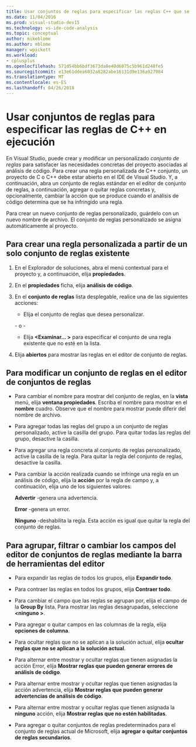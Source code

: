 ```yaml
---
title: Usar conjuntos de reglas para especificar las reglas C++ que se van a ejecutar
ms.date: 11/04/2016
ms.prod: visual-studio-dev15
ms.technology: vs-ide-code-analysis
ms.topic: conceptual
author: mikeblome
ms.author: mblome
manager: wpickett
ms.workload:
- cplusplus
ms.openlocfilehash: 571d54bb6bdf3673da8e40d6075c5b961d248fe5
ms.sourcegitcommit: e13e61ddea6032a8282abe16131d9e136a927984
ms.translationtype: MT
ms.contentlocale: es-ES
ms.lasthandoff: 04/26/2018
---
```

# <a name="use-rule-sets-to-specify-the-c-rules-to-run"></a>Usar conjuntos de reglas para especificar las reglas de C++ en ejecución

En Visual Studio, puede crear y modificar un personalizado *conjunto de reglas* para satisfacer las necesidades concretas del proyecto asociadas al análisis de código. Para crear una regla personalizada de C++ conjunto, un proyecto de C o C++ debe estar abierto en el IDE de Visual Studio. Y, a continuación, abra un conjunto de reglas estándar en el editor de conjunto de reglas, a continuación, agregar o quitar reglas concretas y, opcionalmente, cambiar la acción que se produce cuando el análisis de código determina que se ha infringido una regla.

Para crear un nuevo conjunto de reglas personalizado, guárdelo con un nuevo nombre de archivo. El conjunto de reglas personalizado se asigna automáticamente al proyecto.

## <a name="to-create-a-custom-rule-from-a-single-existing-rule-set"></a>Para crear una regla personalizada a partir de un solo conjunto de reglas existente

1. En el Explorador de soluciones, abra el menú contextual para el proyecto y, a continuación, elija **propiedades**.

2. En el **propiedades** ficha, elija **análisis de código**.

3. En el **conjunto de reglas** lista desplegable, realice una de las siguientes acciones:

    - Elija el conjunto de reglas que desea personalizar.

     \- o -

    - Elija  **\<Examinar... >** para especificar el conjunto de una regla existente que no esté en la lista.

4. Elija **abiertos** para mostrar las reglas en el editor de conjunto de reglas.

## <a name="to-modify-a-rule-set-in-the-rule-set-editor"></a>Para modificar un conjunto de reglas en el editor de conjuntos de reglas

- Para cambiar el nombre para mostrar del conjunto de reglas, en la **vista** menú, elija **ventana propiedades**. Escriba el nombre para mostrar en el **nombre** cuadro. Observe que el nombre para mostrar puede diferir del nombre de archivo.

- Para agregar todas las reglas del grupo a un conjunto de reglas personalizado, active la casilla del grupo. Para quitar todas las reglas del grupo, desactive la casilla.

- Para agregar una regla concreta al conjunto de reglas personalizado, active la casilla de la regla. Para quitar la regla del conjunto de reglas, desactive la casilla.

- Para cambiar la acción realizada cuando se infringe una regla en un análisis de código, elija la **acción** por la regla de campo y, a continuación, elija uno de los siguientes valores:

     **Advertir** -genera una advertencia.

     **Error** -genera un error.

     **Ninguno** -deshabilita la regla. Esta acción es igual que quitar la regla del conjunto de reglas.

## <a name="to-group-filter-or-change-the-fields-in-the-rule-set-editor-by-using-the-rule-set-editor-toolbar"></a>Para agrupar, filtrar o cambiar los campos del editor de conjuntos de reglas mediante la barra de herramientas del editor

- Para expandir las reglas de todos los grupos, elija **Expandir todo**.

- Para contraer las reglas en todos los grupos, elija **Contraer todo**.

- Para cambiar el campo que las reglas se agrupan por, elija el campo de la **Group By** lista. Para mostrar las reglas desagrupadas, seleccione  **\<ninguno >**.

- Para agregar o quitar campos en las columnas de la regla, elija **opciones de columna**.

- Para ocultar reglas que no se aplican a la solución actual, elija **ocultar reglas que no se aplican a la solución actual**.

- Para alternar entre mostrar y ocultar reglas que tienen asignadas la acción Error, elija **Mostrar reglas que pueden generar errores de análisis de código**.

- Para alternar entre mostrar y ocultar reglas que tienen asignadas la acción advertencia, elija **Mostrar reglas que pueden generar advertencias de análisis de código**.

- Para alternar entre mostrar y ocultar reglas que tienen asignada la **ninguno** acción, elija **Mostrar reglas que no estén habilitadas**.

- Para agregar o quitar conjuntos de reglas predeterminados para el conjunto de reglas actual de Microsoft, elija **agregar o quitar conjuntos de reglas secundarios**.